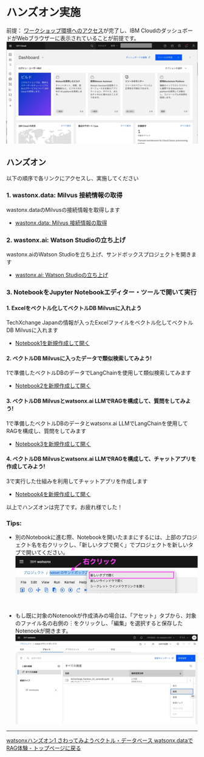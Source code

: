 # ハンズオン実施
前提：
[ワークショップ環境へのアクセス](01_techzone_use_environments.md)が完了し、IBM CloudのダッシュボードがWebブラウザーに表示されていることが前提です。
<img width="800" alt="" src="images/01_2-5-ibmcloud.jpg"><br>

## ハンズオン
以下の順序で各リンクにアクセスし、実施してください

### 1. wastonx.data: Milvus 接続情報の取得
wastonx.dataのMilvusの接続情報を取得します
- [wastonx.data: Milvus 接続情報の取得](watsonx_data_get_milvus_info.md)

### 2. wastonx.ai: Watson Studioの立ち上げ
wastonx.aiのWatson Studioを立ち上げ、サンドボックスプロジェクトを開きます
- [wastonx.ai: Watson Studioの立ち上げ](watsonx_ai_open_watson_studio.md)<br>

### 3. NotebookをJupyter Notebookエディター・ツールで開いて実行

#### 1. Excelをベクトル化してベクトルDB Milvusに入れよう<br>
TechXchange Japanの情報が入ったExcelファイルをベクトル化してベクトルDB Milvusに入れます
- [Notebook1を新規作成して開く](open_notebook_01.md)

#### 2. ベクトルDB Milvusに入ったデータで類似検索してみよう!<br>
1で準備したベクトルDBのデータでLangChainを使用して類似検索してみます
- [Notebook2を新規作成して開く](open_notebook_02.md)

#### 3. ベクトルDB Milvusとwatsonx.ai LLMでRAGを構成して、質問をしてみよう!<br>
1で準備したベクトルDBのデータとwatsonx.ai LLMでLangChainを使用してRAGを構成し、質問をしてみます
- [Notebook3を新規作成して開く](open_notebook_03.md)

#### 4. ベクトルDB Milvusとwatsonx.ai LLMでRAGを構成して、チャットアプリを作成してみよう!<br>
3で実行した仕組みを利用してチャットアプリを作成します
- [Notebook4を新規作成して開く](open_notebook_04.md)


以上でハンズオンは完了です。お疲れ様でした！

### Tips:
- 別のNotebookに進む際、Notebookを開いたままにするには、上部のプロジェクト名を右クリックし、「新しいタブで開く」でプロジェクトを新しいタブで開いてください。<br>
![alt text](images/open_project_from_notebook.jpg)
<br>

- もし既に対象のNotenookが作成済みの場合は、「アセット」タブから、対象のファイル名の右側の︙をクリックし、「編集」を選択すると保存したNotenookが開きます。<br>
![alt text](images/open_notebook_from_asset01.jpg)

---
[watsonxハンズオン1 さわってみようベクトル・データベース watsonx.dataでRAG体験 - トップページに戻る](README.md)




